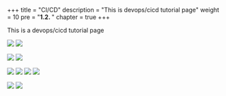 +++
title = "CI/CD"
description = "This is devops/cicd tutorial page"
weight = 10 
pre = "<b>1.2. </b>"
chapter = true
+++

This is a devops/cicd tutorial page

![](/images/hack4easy/kubesim_lte.png)
![](/images/hack4easy/dockerhub.png)


![](/images/hack4easy/ansible.png)
![](/images/hack4easy/callflow.png)

![](/images/hack4easy/docker.png)
![](/images/hack4easy/helm_ls.png)
![](/images/hack4easy/kubectl_kubesim.png)
![](/images/hack4easy/kubectl_system.png)

![](/images/hack4easy/os.png)
![](/images/hack4easy/oss.png)

